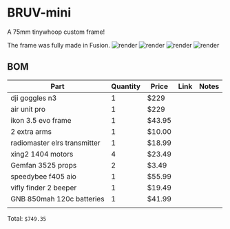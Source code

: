# BRUV-mini

A 75mm tinywhoop custom frame!

The frame was fully made in Fusion.
![render](https://hc-cdn.hel1.your-objectstorage.com/s/v3/4f4e4da85feec8a0dba3f21e50d8a119f62831bd_mini_drone_frame_2025-jun-12_03-24-35pm-000_customizedview15170929896.png)
![render](https://hc-cdn.hel1.your-objectstorage.com/s/v3/dd0f6015f9e2e8982eb5450ec031ed1e8dcf34ab_mini_drone_frame_2025-jun-12_03-32-30pm-000_customizedview33476468584.png)
![render](https://hc-cdn.hel1.your-objectstorage.com/s/v3/c7a732422ddc65ffb56d95d5c2db8654ff6ba528_mini_drone_frame_2025-jun-12_03-33-45pm-000_customizedview23452069027.png)
![render](https://hc-cdn.hel1.your-objectstorage.com/s/v3/45ded27c9e98514d4d0557f3b4dc4cd2a47f5451_mini_drone_frame_2025-jun-12_03-35-29pm-000_customizedview38184516535.png)

## BOM

| Part                         | Quantity | Price  | Link                                                                                                          | Notes                                                           |
| ---------------------------- | -------- | ------ | ------------------------------------------------------------------------------------------------------------- | --------------------------------------------------------------- |
| dji goggles n3               | 1        | $229   |                                                                                                               |                            |
| air unit pro                 | 1        | $229   |                                                                                                               |                      |
| ikon 3.5 evo frame           | 1        | $43.95 |                                                                                                               |
| 2 extra arms                 | 1        | $10.00 |                                                                                                               |                          |
| radiomaster elrs transmitter | 1        | $18.99 |                                                                                                               |
| xing2 1404 motors            | 4        | $23.49 |                                                                                                               |
| Gemfan 3525 props            | 2        | $3.49  |                                                                                                               |
| speedybee f405 aio           | 1        | $55.99 |                                                                                                               |
| vifly finder 2 beeper        | 1        | $19.49 |                                                                                                               |                            |
| GNB 850mah 120c batteries    | 1        | $41.99 |                                                                                                               |
|                              |

Total: `$749.35`  
